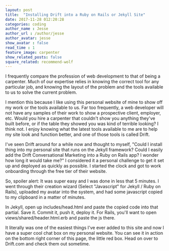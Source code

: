 ```yaml
---
layout: post
title:  "Installing Drift into a Ruby on Rails or Jekyll Site"
date: 2017-11-28 012:20:28
categories: coding
author_name : Jesse
author_url : /author/jesse
author_avatar: jesse
show_avatar : false
read_time : 1
feature_image: carpenter
show_related_posts: false
square_related: recommend-wolf
---
```

<p>I frequently compare the profession of web development to that of being a carpenter. Much of our expertise relies in knowing the correct tool for any particular job, and knowing the layout of the problem and the tools available to us to solve the current problem.</p>

<p>I mention this because I like using this personal website of mine to show off my work or the tools available to us. Far too frequently, a web developer will not have any samples of their work to show a prospective client, employer, etc. Would you hire a carpenter that couldn't show you anything they've built before, or if the table they showed you was kind of terrible looking? I think not. I enjoy knowing what the latest tools available to me are to help my site look and function better, and one of those tools is called Drift.</p>

<p>I've seen Drift around for a while now and thought to myself, "Could I install thing into my personal site that runs on the Jekyll framework? Could I easily add the Drift Conversational Marketing into a Ruby on Rails app? I wonder how long it would take me?" I considered it a personal challenge to get it set up and deployed as quickly as possible. I started the clock and got to work onboarding through the free tier of their website.</p>

<p>So, spoiler alert: It was super easy and I was done in less that 5 minutes. I went through their creation wizard (Select "Javascript" for Jekyll / Ruby on Rails), uploaded my avatar into the system, and had some javascript copied to my clipboard in a matter of minutes.</p>

<p>In Jekyll, open up includes/head.html and paste the copied code into that partial. Save it. Commit it, push it, deploy it. For Rails, you'll want to open views/shared/header.html.erb and paste the js there.<p>

<p>It literally was one of the easiest things I've ever added to this site and now I have a super cool chat box on my personal website. You can see it in action on the bottom right corner of this page, the little red box. Head on over to Drift.com and check them out sometime.</p>
